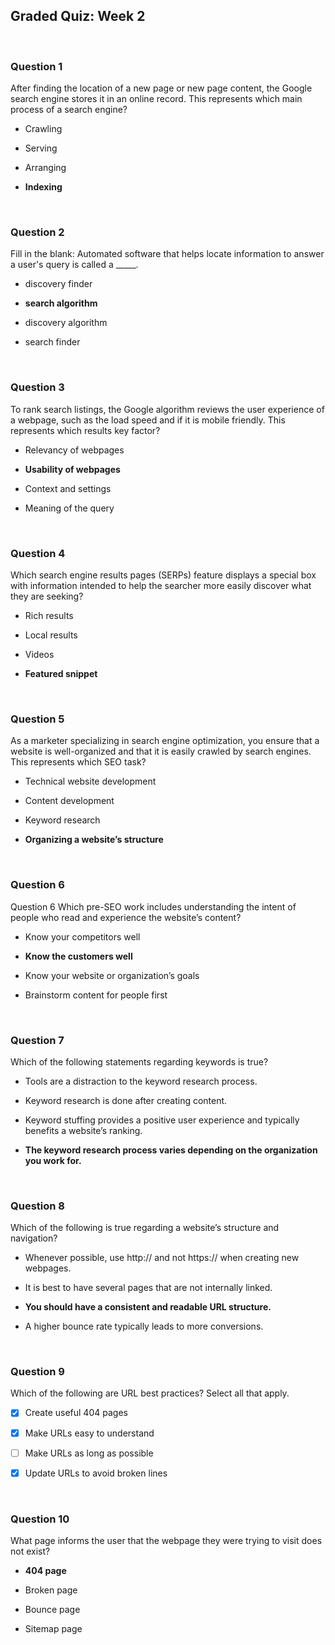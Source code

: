 ## Graded Quiz: Week 2

<br>

### Question 1

After finding the location of a new page or new page content, the Google search engine stores it in an online record. This represents which main process of a search engine?

- Crawling


- Serving


- Arranging


- **Indexing**

<br>

### Question 2

Fill in the blank: Automated software that helps locate information to answer a user's query is called a _____.

- discovery finder


- **search algorithm**


- discovery algorithm


- search finder

<br>

### Question 3

To rank search listings, the Google algorithm reviews the user experience of a webpage, such as the load speed and if it is mobile friendly. This represents which results key factor?

- Relevancy of webpages


- **Usability of webpages**


- Context and settings


- Meaning of the query

<br>

### Question 4

Which search engine results pages (SERPs) feature displays a special box with information intended to help the searcher more easily discover what they are seeking?

- Rich results


- Local results


- Videos


- **Featured snippet**

<br>

### Question 5

As a marketer specializing in search engine optimization, you ensure that a website is well-organized and that it is easily crawled by search engines. This represents which SEO task?

- Technical website development


- Content development


- Keyword research


- **Organizing a website’s structure**

<br>

### Question 6

Question 6
Which pre-SEO work includes understanding the intent of people who read and experience the website’s content?

- Know your competitors well


- **Know the customers well**


- Know your website or organization’s goals


- Brainstorm content for people first

<br>

### Question 7

Which of the following statements regarding keywords is true?

- Tools are a distraction to the keyword research process.


- Keyword research is done after creating content.


- Keyword stuffing provides a positive user experience and typically benefits a website’s ranking.


- **The keyword research process varies depending on the organization you work for.**

<br>

### Question 8

Which of the following is true regarding a website’s structure and navigation?

- Whenever possible, use http:// and not https:// when creating new webpages.


- It is best to have several pages that are not internally linked.


- **You should have a consistent and readable URL structure.**


- A higher bounce rate typically leads to more conversions.

<br>

### Question 9

Which of the following are URL best practices? Select all that apply.

+ [x] Create useful 404 pages

+ [x] Make URLs easy to understand

+ [ ] Make URLs as long as possible

+ [x] Update URLs to avoid broken lines

<br>

### Question 10

What page informs the user that the webpage they were trying to visit does not exist?

- **404 page**

- Broken page

- Bounce page

- Sitemap page